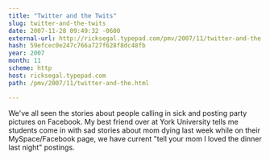```yaml
---
title: "Twitter and the Twits"
slug: twitter-and-the-twits
date: 2007-11-28 09:49:32 -0600
external-url: http://ricksegal.typepad.com/pmv/2007/11/twitter-and-the.html
hash: 59efcec0e247c766a727f628f8dc48fb
year: 2007
month: 11
scheme: http
host: ricksegal.typepad.com
path: /pmv/2007/11/twitter-and-the.html

---
```


We've all seen the stories about people calling in sick and posting party pictures on Facebook.  My best friend over at York University tells me students come in with sad stories about mom dying last week while on their MySpace/Facebook page, we have current "tell your mom I loved the dinner last night" postings.

